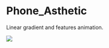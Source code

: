 # Phone_Asthetic
Linear gradient and features animation.

![](https://github.com/TsunamiChips/Phone_Asthetic/blob/master/Phone%20Asthetic.gif)
